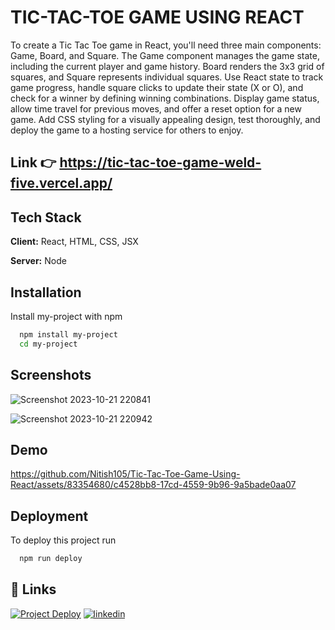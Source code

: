 
# TIC-TAC-TOE GAME USING REACT

To create a Tic Tac Toe game in React, you'll need three main components: Game, Board, and Square. The Game component manages the game state, including the current player and game history. Board renders the 3x3 grid of squares, and Square represents individual squares. Use React state to track game progress, handle square clicks to update their state (X or O), and check for a winner by defining winning combinations. Display game status, allow time travel for previous moves, and offer a reset option for a new game. Add CSS styling for a visually appealing design, test thoroughly, and deploy the game to a hosting service for others to enjoy. <br>

## Link 👉 https://tic-tac-toe-game-weld-five.vercel.app/



## Tech Stack

**Client:** React, HTML, CSS, JSX

**Server:** Node


## Installation

Install my-project with npm

```bash
  npm install my-project
  cd my-project
```
    
## Screenshots

![Screenshot 2023-10-21 220841](https://github.com/Nitish105/Tic-Tac-Toe-Game-Using-React/assets/83354680/752a94f8-064f-49bc-9540-f48d35d80ca6)

![Screenshot 2023-10-21 220942](https://github.com/Nitish105/Tic-Tac-Toe-Game-Using-React/assets/83354680/6f5890f1-2c09-447b-aa97-dadab4f91efd)



## Demo

https://github.com/Nitish105/Tic-Tac-Toe-Game-Using-React/assets/83354680/c4528bb8-17cd-4559-9b96-9a5bade0aa07


## Deployment

To deploy this project run

```bash
  npm run deploy
```


## 🔗 Links
[![Project Deploy](https://img.shields.io/badge/my_project_deploy-000?style=for-the-badge&logo=ko-fi&logoColor=white)](https://tic-tac-toe-using-reactjs-game.netlify.app/)
[![linkedin](https://img.shields.io/badge/linkedin-0A66C2?style=for-the-badge&logo=linkedin&logoColor=white)](https://www.linkedin.com/in/nitish-kumar105/)


